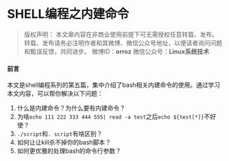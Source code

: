 # SHELL编程之内建命令

> 版权声明：
> 本文章内容在非商业使用前提下可无需授权任意转载、发布。
> 转载、发布请务必注明作者和其微博、微信公众号地址，以便读者询问问题和甄误反馈，共同进步。
> 微博ID：**orroz**
> 微信公众号：**Linux系统技术**

#### 前言

本文是shell编程系列的第五篇，集中介绍了bash相关内建命令的使用。通过学习本文内容，可以帮你解决以下问题：
1. 什么是内建命令？为什么要有内建命令？
2. 为啥`echo 111 222 333 444 555| read -a test`之后`echo ${test[*]}`不好使？
3.  `./script`和`. script`有啥区别？
4. 如何让让kill杀不掉你的bash脚本？
5. 如何更优雅的处理bash的命令行参数？

